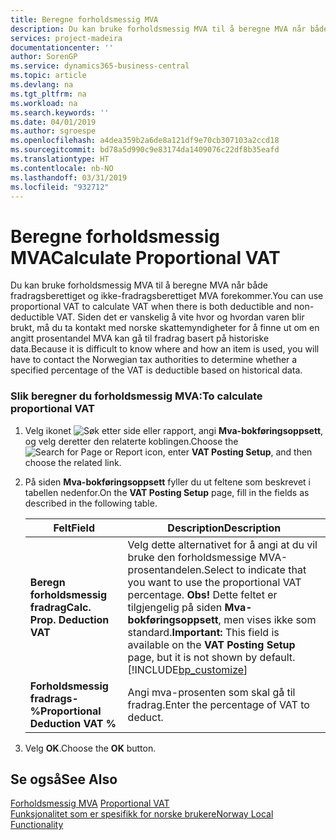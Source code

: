 ```yaml
---
title: Beregne forholdsmessig MVA
description: Du kan bruke forholdsmessig MVA til å beregne MVA når både fradragsberettiget og ikke-fradragsberettiget MVA forekommer.
services: project-madeira
documentationcenter: ''
author: SorenGP
ms.service: dynamics365-business-central
ms.topic: article
ms.devlang: na
ms.tgt_pltfrm: na
ms.workload: na
ms.search.keywords: ''
ms.date: 04/01/2019
ms.author: sgroespe
ms.openlocfilehash: a4dea359b2a6de8a121df9e70cb307103a2ccd18
ms.sourcegitcommit: bd78a5d990c9e83174da1409076c22df8b35eafd
ms.translationtype: HT
ms.contentlocale: nb-NO
ms.lasthandoff: 03/31/2019
ms.locfileid: "932712"
---
```

# <a name="calculate-proportional-vat"></a><span data-ttu-id="4d193-103">Beregne forholdsmessig MVA</span><span class="sxs-lookup"><span data-stu-id="4d193-103">Calculate Proportional VAT</span></span>
<span data-ttu-id="4d193-104">Du kan bruke forholdsmessig MVA til å beregne MVA når både fradragsberettiget og ikke-fradragsberettiget MVA forekommer.</span><span class="sxs-lookup"><span data-stu-id="4d193-104">You can use proportional VAT to calculate VAT when there is both deductible and non-deductible VAT.</span></span> <span data-ttu-id="4d193-105">Siden det er vanskelig å vite hvor og hvordan varen blir brukt, må du ta kontakt med norske skattemyndigheter for å finne ut om en angitt prosentandel MVA kan gå til fradrag basert på historiske data.</span><span class="sxs-lookup"><span data-stu-id="4d193-105">Because it is difficult to know where and how an item is used, you will have to contact the Norwegian tax authorities to determine whether a specified percentage of the VAT is deductible based on historical data.</span></span>  

### <a name="to-calculate-proportional-vat"></a><span data-ttu-id="4d193-106">Slik beregner du forholdsmessig MVA:</span><span class="sxs-lookup"><span data-stu-id="4d193-106">To calculate proportional VAT</span></span>  

1.  <span data-ttu-id="4d193-107">Velg ikonet ![Søk etter side eller rapport](../../media/ui-search/search_small.png "Søk etter side eller rapport"), angi **Mva-bokføringsoppsett**, og velg deretter den relaterte koblingen.</span><span class="sxs-lookup"><span data-stu-id="4d193-107">Choose the ![Search for Page or Report](../../media/ui-search/search_small.png "Search for Page or Report icon") icon, enter **VAT Posting Setup**, and then choose the related link.</span></span>  
2.  <span data-ttu-id="4d193-108">På siden **Mva-bokføringsoppsett** fyller du ut feltene som beskrevet i tabellen nedenfor.</span><span class="sxs-lookup"><span data-stu-id="4d193-108">On the **VAT Posting Setup** page, fill in the fields as described in the following table.</span></span>  

    |<span data-ttu-id="4d193-109">Felt</span><span class="sxs-lookup"><span data-stu-id="4d193-109">Field</span></span>|<span data-ttu-id="4d193-110">Description</span><span class="sxs-lookup"><span data-stu-id="4d193-110">Description</span></span>|  
    |---------------------------------|---------------------------------------|  
    |<span data-ttu-id="4d193-111">**Beregn forholdsmessig fradrag**</span><span class="sxs-lookup"><span data-stu-id="4d193-111">**Calc. Prop. Deduction VAT**</span></span>|<span data-ttu-id="4d193-112">Velg dette alternativet for å angi at du vil bruke den forholdsmessige MVA-prosentandelen.</span><span class="sxs-lookup"><span data-stu-id="4d193-112">Select to indicate that you want to use the proportional VAT percentage.</span></span> <span data-ttu-id="4d193-113">**Obs!** Dette feltet er tilgjengelig på siden **Mva-bokføringsoppsett**, men vises ikke som standard.</span><span class="sxs-lookup"><span data-stu-id="4d193-113">**Important:**  This field is available on the **VAT Posting Setup** page, but it is not shown by default.</span></span> [!INCLUDE[bp_customize](../../includes/bp_customize_md.md)]|  
    |<span data-ttu-id="4d193-114">**Forholdsmessig fradrags-%**</span><span class="sxs-lookup"><span data-stu-id="4d193-114">**Proportional Deduction VAT %**</span></span>|<span data-ttu-id="4d193-115">Angi mva-prosenten som skal gå til fradrag.</span><span class="sxs-lookup"><span data-stu-id="4d193-115">Enter the percentage of VAT to deduct.</span></span>|  

3.  <span data-ttu-id="4d193-116">Velg **OK**.</span><span class="sxs-lookup"><span data-stu-id="4d193-116">Choose the **OK** button.</span></span>  

## <a name="see-also"></a><span data-ttu-id="4d193-117">Se også</span><span class="sxs-lookup"><span data-stu-id="4d193-117">See Also</span></span>  
 <span data-ttu-id="4d193-118">[Forholdsmessig MVA](proportional-vat.md) </span><span class="sxs-lookup"><span data-stu-id="4d193-118">[Proportional VAT](proportional-vat.md) </span></span>  
 [<span data-ttu-id="4d193-119">Funksjonalitet som er spesifikk for norske brukere</span><span class="sxs-lookup"><span data-stu-id="4d193-119">Norway Local Functionality</span></span>](norway-local-functionality.md)   
 
